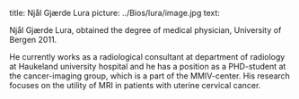 title: Njål Gjærde Lura
picture: ../Bios/lura/image.jpg
text: 


Njål Gjærde Lura, obtained the degree of medical physician, University of Bergen 2011.

He currently works as a radiological consultant at department of radiology at Haukeland university hospital and he has a position as a PHD-student at the cancer-imaging group, which is a part of the MMIV-center. His research focuses on the utility of MRI in patients with uterine cervical cancer.
